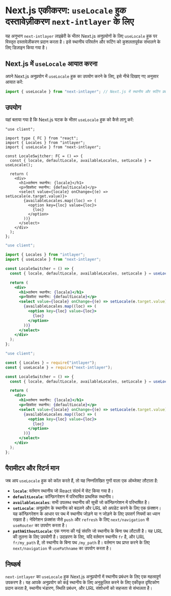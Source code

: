 # Next.js एकीकरण: `useLocale` हुक दस्तावेज़ीकरण `next-intlayer` के लिए

यह अनुभाग `next-intlayer` लाइब्रेरी के भीतर Next.js अनुप्रयोगों के लिए `useLocale` हुक पर विस्तृत दस्तावेज़ीकरण प्रदान करता है। इसे स्थानीय परिवर्तन और रूटिंग को कुशलतापूर्वक संभालने के लिए डिज़ाइन किया गया है।

## Next.js में `useLocale` आयात करना

अपने Next.js अनुप्रयोग में `useLocale` हुक का उपयोग करने के लिए, इसे नीचे दिखाए गए अनुसार आयात करें:

```javascript
import { useLocale } from "next-intlayer"; // Next.js में स्थानीय और रूटिंग प्रबंधन के लिए उपयोग किया जाता है
```

## उपयोग

यहां बताया गया है कि Next.js घटक के भीतर `useLocale` हुक को कैसे लागू करें:

```tsx fileName="src/components/LocaleSwitcher.tsx" codeFormat="typescript"
"use client";

import type { FC } from "react";
import { Locales } from "intlayer";
import { useLocale } from "next-intlayer";

const LocaleSwitcher: FC = () => {
  const { locale, defaultLocale, availableLocales, setLocale } = useLocale();

  return (
    <div>
      <h1>वर्तमान स्थानीय: {locale}</h1>
      <p>डिफ़ॉल्ट स्थानीय: {defaultLocale}</p>
      <select value={locale} onChange={(e) => setLocale(e.target.value)}>
        {availableLocales.map((loc) => (
          <option key={loc} value={loc}>
            {loc}
          </option>
        ))}
      </select>
    </div>
  );
};
```

```jsx fileName="src/components/LocaleSwitcher.mjx" codeFormat="esm"
"use client";

import { Locales } from "intlayer";
import { useLocale } from "next-intlayer";

const LocaleSwitcher = () => {
  const { locale, defaultLocale, availableLocales, setLocale } = useLocale();

  return (
    <div>
      <h1>वर्तमान स्थानीय: {locale}</h1>
      <p>डिफ़ॉल्ट स्थानीय: {defaultLocale}</p>
      <select value={locale} onChange={(e) => setLocale(e.target.value)}>
        {availableLocales.map((loc) => (
          <option key={loc} value={loc}>
            {loc}
          </option>
        ))}
      </select>
    </div>
  );
};
```

```jsx fileName="src/components/LocaleSwitcher.csx" codeFormat="commonjs"
"use client";

const { Locales } = require("intlayer");
const { useLocale } = require("next-intlayer");

const LocaleSwitcher = () => {
  const { locale, defaultLocale, availableLocales, setLocale } = useLocale();

  return (
    <div>
      <h1>वर्तमान स्थानीय: {locale}</h1>
      <p>डिफ़ॉल्ट स्थानीय: {defaultLocale}</p>
      <select value={locale} onChange={(e) => setLocale(e.target.value)}>
        {availableLocales.map((loc) => (
          <option key={loc} value={loc}>
            {loc}
          </option>
        ))}
      </select>
    </div>
  );
};
```

## पैरामीटर और रिटर्न मान

जब आप `useLocale` हुक को कॉल करते हैं, तो यह निम्नलिखित गुणों वाला एक ऑब्जेक्ट लौटाता है:

- **`locale`**: वर्तमान स्थानीय जो React संदर्भ में सेट किया गया है।
- **`defaultLocale`**: कॉन्फ़िगरेशन में परिभाषित प्राथमिक स्थानीय।
- **`availableLocales`**: सभी उपलब्ध स्थानीय की सूची जो कॉन्फ़िगरेशन में परिभाषित है।
- **`setLocale`**: अनुप्रयोग के स्थानीय को बदलने और URL को अपडेट करने के लिए एक फ़ंक्शन। यह कॉन्फ़िगरेशन के आधार पर पथ में स्थानीय जोड़ने या न जोड़ने के लिए उपसर्ग नियमों का ध्यान रखता है। नेविगेशन फ़ंक्शंस जैसे `push` और `refresh` के लिए `next/navigation` से `useRouter` का उपयोग करता है।
- **`pathWithoutLocale`**: एक गणना की गई संपत्ति जो स्थानीय के बिना पथ लौटाती है। यह URL की तुलना के लिए उपयोगी है। उदाहरण के लिए, यदि वर्तमान स्थानीय `fr` है, और URL `fr/my_path` है, तो स्थानीय के बिना पथ `/my_path` है। वर्तमान पथ प्राप्त करने के लिए `next/navigation` से `usePathname` का उपयोग करता है।

## निष्कर्ष

`next-intlayer` का `useLocale` हुक Next.js अनुप्रयोगों में स्थानीय प्रबंधन के लिए एक महत्वपूर्ण उपकरण है। यह आपके अनुप्रयोग को कई स्थानीय के लिए अनुकूलित करने के लिए एकीकृत दृष्टिकोण प्रदान करता है, स्थानीय भंडारण, स्थिति प्रबंधन, और URL संशोधनों को सहजता से संभालता है।
